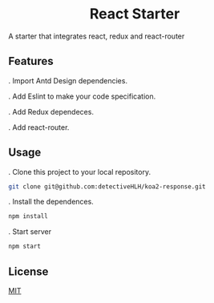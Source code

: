<h1 align="center">React Starter</h1>
A starter that integrates react, redux and react-router

## Features
. Import Antd Design dependencies.

. Add Eslint to make your code specification.

. Add Redux dependeces.

. Add react-router.


## Usage
. Clone this project to your local repository.
```bash
git clone git@github.com:detectiveHLH/koa2-response.git
```
. Install the dependences.
```bash
npm install
```
. Start server
```bash
npm start
```

## License
[MIT](./LICENSE)

